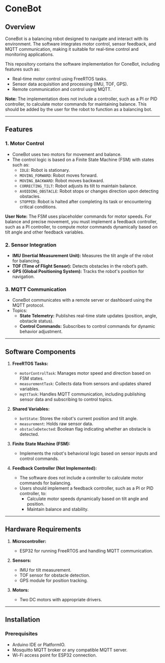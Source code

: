 # ConeBot

## Overview

ConeBot is a balancing robot designed to navigate and interact with its environment. The software integrates motor control, sensor feedback, and MQTT communication, making it suitable for real-time control and monitoring applications.

This repository contains the software implementation for ConeBot, including features such as:
- Real-time motor control using FreeRTOS tasks.
- Sensor data acquisition and processing (IMU, TOF, GPS).
- Remote communication and control using MQTT.

**Note:** The implementation does not include a controller, such as a PI or PID controller, to calculate motor commands for maintaining balance. This should be added by the user for the robot to function as a balancing bot.

---

## Features

### 1. **Motor Control**
- ConeBot uses two motors for movement and balance.
- The control logic is based on a Finite State Machine (FSM) with states such as:
  - `IDLE`: Robot is stationary.
  - `MOVING_FORWARD`: Robot moves forward.
  - `MOVING_BACKWARD`: Robot moves backward.
  - `CORRECTING_TILT`: Robot adjusts its tilt to maintain balance.
  - `AVOIDING_OBSTACLE`: Robot stops or changes direction upon detecting obstacles.
  - `STOPPED`: Robot is halted after completing its task or encountering critical conditions.

**User Note:** The FSM uses placeholder commands for motor speeds. For balance and precise movement, you must implement a feedback controller, such as a PI controller, to compute motor commands dynamically based on tilt angle and other feedback variables.

### 2. **Sensor Integration**
- **IMU (Inertial Measurement Unit):** Measures the tilt angle of the robot for balancing.
- **TOF (Time of Flight Sensor):** Detects obstacles in the robot’s path.
- **GPS (Global Positioning System):** Tracks the robot's position for navigation.

### 3. **MQTT Communication**
- ConeBot communicates with a remote server or dashboard using the MQTT protocol.
- Topics:
  - **State Telemetry:** Publishes real-time state updates (position, angle, obstacle status).
  - **Control Commands:** Subscribes to control commands for dynamic behavior adjustment.

---

## Software Components

1. **FreeRTOS Tasks:**
   - `motorControlTask`: Manages motor speed and direction based on FSM states.
   - `measurementTask`: Collects data from sensors and updates shared variables.
   - `mqttTask`: Handles MQTT communication, including publishing sensor data and subscribing to control topics.

2. **Shared Variables:**
   - `botState`: Stores the robot's current position and tilt angle.
   - `measurement`: Holds raw sensor data.
   - `obstacleDetected`: Boolean flag indicating whether an obstacle is detected.

3. **Finite State Machine (FSM):**
   - Implements the robot's behavioral logic based on sensor inputs and control commands.

4. **Feedback Controller (Not Implemented):**
   - The software does not include a controller to calculate motor commands for balancing.
   - Users should implement a feedback controller, such as a PI or PID controller, to:
     - Calculate motor speeds dynamically based on tilt angle and position.
     - Maintain balance and stability.

---

## Hardware Requirements

1. **Microcontroller:**
   - ESP32 for running FreeRTOS and handling MQTT communication.

2. **Sensors:**
   - IMU for tilt measurement.
   - TOF sensor for obstacle detection.
   - GPS module for position tracking.

3. **Motors:**
   - Two DC motors with appropriate drivers.

---

## Installation

### Prerequisites
- Arduino IDE or PlatformIO.
- Mosquitto MQTT broker or any compatible MQTT server.
- Wi-Fi access point for ESP32 connection.
